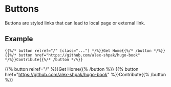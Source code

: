 # Buttons

Buttons are styled links that can lead to local page or external link.

## Example

```tpl
{{%/* button relref="/" [class="..."] */%}}Get Home{{%/* /button */%}}
{{%/* button href="https://github.com/alex-shpak/hugo-book" */%}}Contribute{{%/* /button */%}}
```

{{% button relref="/" %}}Get Home{{% /button %}}
{{% button href="https://github.com/alex-shpak/hugo-book" %}}Contribute{{% /button %}}

